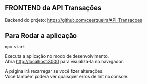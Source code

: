 ## FRONTEND da API Transações 

Backend  do projeto: https://github.com/ceerqueira/API-Transacoes

## Para Rodar a aplicação

 `npm start`

Executa a aplicação no modo de desenvolvimento.\
Abra [http://localhost:3000](http://localhost:3000) para visualizá-la no navegador.

A página irá recarregar se você fizer alterações.\
Você também poderá ver quaisquer erros de lint no console.
